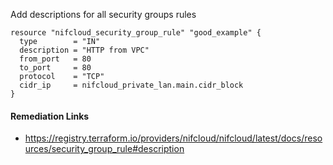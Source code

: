 
Add descriptions for all security groups rules

```hcl
resource "nifcloud_security_group_rule" "good_example" {
  type        = "IN"
  description = "HTTP from VPC"
  from_port   = 80
  to_port     = 80
  protocol    = "TCP"
  cidr_ip     = nifcloud_private_lan.main.cidr_block
}
```

#### Remediation Links
 - https://registry.terraform.io/providers/nifcloud/nifcloud/latest/docs/resources/security_group_rule#description

